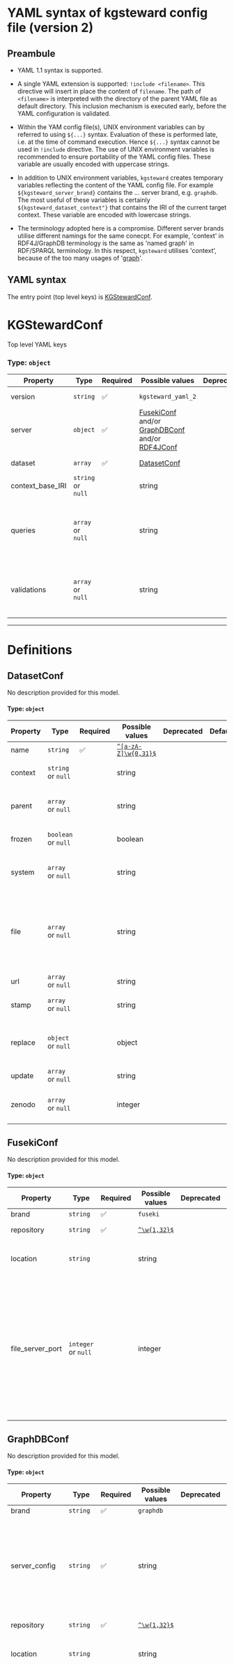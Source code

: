 
# YAML syntax of kgsteward config file (version 2)

## Preambule
            
* YAML 1.1 syntax is supported. 

* A single YAML extension is supported: `!include <filename>`. 
This directive will insert in place the content of `filename`.
The path of `<filename>` is interpreted with the directory of the parent YAML file as default directory. 
This inclusion mechanism is executed early, before the YAML configuration is validated.  

* Within the YAM config file(s), UNIX environment variables can by referred to using `${...}` syntax. 
Evaluation of these is performed late, i.e. at the time of command execution. 
Hence `${...}` syntax cannot be used in `!include` directive.
The use of UNIX environment variables is recommended to ensure portability of the YAML config files.
These variable are usually encoded with uppercase strings.

* In addition to UNIX environment variables, `kgsteward` creates temporary variables reflecting the content of the YAML config file.
For example `${kgsteward_server_brand}` contains the ... server brand, e.g. `graphdb`.
The most useful of these variables is certainly `${kgsteward_dataset_context"}` that contains the IRI of the current target context.
These variable are encoded with lowercase strings.

* The terminology adopted here is a compromise. Different server brands utilise different namings for the same conecpt. 
For example, 'context' in RDF4J/GraphDB terminology is the same as 'named graph' in RDF/SPARQL terminology.
In this respect, `kgsteward` utilises 'context', because of the too many usages of '[graph](https://en.wikipedia.org/wiki/Graph)'.  

## YAML syntax

The entry point (top level keys) is [KGStewardConf](#kgstewardconf).

# KGStewardConf

Top level YAML keys

### Type: `object`

| Property | Type | Required | Possible values | Deprecated | Default |&nbsp;&nbsp;&nbsp;&nbsp;&nbsp;&nbsp;&nbsp;&nbsp;&nbsp;&nbsp;&nbsp;&nbsp;&nbsp;&nbsp;&nbsp;&nbsp;&nbsp;&nbsp;&nbsp;&nbsp;&nbsp;&nbsp;&nbsp;&nbsp;&nbsp;&nbsp;&nbsp;&nbsp;&nbsp;&nbsp;Description&nbsp;&nbsp;&nbsp;&nbsp;&nbsp;&nbsp;&nbsp;&nbsp;&nbsp;&nbsp;&nbsp;&nbsp;&nbsp;&nbsp;&nbsp;&nbsp;&nbsp;&nbsp;&nbsp;&nbsp;&nbsp;&nbsp;&nbsp;&nbsp;&nbsp;&nbsp;&nbsp;&nbsp;&nbsp;&nbsp;| Examples |
| -------- | ---- | -------- | --------------- | ---------- | ------- | ----------- | -------- |
| version | `string` | ✅ | `kgsteward_yaml_2` |  |  | This mandatory fixed value determines the admissible YAML syntax |  |
| server | `object` | ✅ | [FusekiConf](#fusekiconf) and/or [GraphDBConf](#graphdbconf) and/or [RDF4JConf](#rdf4jconf) |  |  |  |  |
| dataset | `array` | ✅ | [DatasetConf](#datasetconf) |  |  | Mandatory key to specify the content of the knowledge graph in the triplestore |  |
| context_base_IRI | `string` or `null` |  | string |  | `"http://example.org/context/"` | toto |  |
| queries | `array` or `null` |  | string |  |  | A list of paths to files with SPARQL queries to be add to the repository user interface. Each query is first checked for syntactic correctness by being submitted to the SPARQL endpoint,  with a short timeout. The query result is not iteself checked.  Wildcard `*` can be used. |  |
| validations | `array` or `null` |  | string |  |  | A list of paths to files contining SPARQL queries used to validate the repsository. Wildcard `*` can be used. By convention, a valid result should be empty, i.e. no row is returned.  Failed results should return rows permitting to diagnose the problems. |  |


---

# Definitions

## DatasetConf

No description provided for this model.

#### Type: `object`

| Property | Type | Required | Possible values | Deprecated | Default |&nbsp;&nbsp;&nbsp;&nbsp;&nbsp;&nbsp;&nbsp;&nbsp;&nbsp;&nbsp;&nbsp;&nbsp;&nbsp;&nbsp;&nbsp;&nbsp;&nbsp;&nbsp;&nbsp;&nbsp;&nbsp;&nbsp;&nbsp;&nbsp;&nbsp;&nbsp;&nbsp;&nbsp;&nbsp;&nbsp;Description&nbsp;&nbsp;&nbsp;&nbsp;&nbsp;&nbsp;&nbsp;&nbsp;&nbsp;&nbsp;&nbsp;&nbsp;&nbsp;&nbsp;&nbsp;&nbsp;&nbsp;&nbsp;&nbsp;&nbsp;&nbsp;&nbsp;&nbsp;&nbsp;&nbsp;&nbsp;&nbsp;&nbsp;&nbsp;&nbsp;| Examples |
| -------- | ---- | -------- | --------------- | ---------- | ------- | ----------- | -------- |
| name | `string` | ✅ | [`^[a-zA-Z]\w{0,31}$`](https://regex101.com/?regex=%5E%5Ba-zA-Z%5D%5Cw%7B0%2C31%7D%24) |  |  | Mandatory name of a dataset record. |  |
| context | `string` or `null` |  | string |  |  | The IRI of the target context. If missing, it will be built by concataining `context_base_IRI` and `name`. |  |
| parent | `array` or `null` |  | string |  |  | A list of names to declare dependency between dataset records.  Updating the parent datset will provoke the update of its children, unless it is frozen. |  |
| frozen | `boolean` or `null` |  | boolean |  |  | Frozen record, can only be updated explicitely with the `-d <name>` option. The option `-C` has no effect |  |
| system | `array` or `null` |  | string |  |  | A list of system command.  This is a simple convenience provided by kgsteward which is not meant to be a replacement  for serious Make-like system as for example git/dvc. |  |
| file | `array` or `null` |  | string |  |  | List of files containing RDF data.  Wildcard `*` can be used. The strategy used to load these files will depends on if a file server is used (see `file_server_port` option`).  With GraphDB, there might be a maximum file size (200 MB by default (?)) and compressed files may not be supported.  Using a file server, these limitations are overcomed, but see the security warning described above. |  |
| url | `array` or `null` |  | string |  |  | List of url from which to load RDF data |  |
| stamp | `array` or `null` |  | string |  |  | List of paths to files which last modification dates will used. The file contents are ignored. Wildcard `*` can be used. |  |
| replace | `object` or `null` |  | object |  |  | Dictionary to perform string substitution in SPARQL queries from `update` list. Of uttermost interest is the `${TARGET_GRAPH_CONTEXT}` which permit to restrict updates to the current context. |  |
| update | `array` or `null` |  | string |  |  | List of files containing SPARQL update commands.  Wildcard are not supported here! |  |
| zenodo | `array` or `null` |  | integer |  |  | Do not use! Fetch turtle files from zenodo.  This is a completely ad hoc command developped for ENPKG (), that will be suppressed sooner or later |  |

## FusekiConf

No description provided for this model.

#### Type: `object`

| Property | Type | Required | Possible values | Deprecated | Default |&nbsp;&nbsp;&nbsp;&nbsp;&nbsp;&nbsp;&nbsp;&nbsp;&nbsp;&nbsp;&nbsp;&nbsp;&nbsp;&nbsp;&nbsp;&nbsp;&nbsp;&nbsp;&nbsp;&nbsp;&nbsp;&nbsp;&nbsp;&nbsp;&nbsp;&nbsp;&nbsp;&nbsp;&nbsp;&nbsp;Description&nbsp;&nbsp;&nbsp;&nbsp;&nbsp;&nbsp;&nbsp;&nbsp;&nbsp;&nbsp;&nbsp;&nbsp;&nbsp;&nbsp;&nbsp;&nbsp;&nbsp;&nbsp;&nbsp;&nbsp;&nbsp;&nbsp;&nbsp;&nbsp;&nbsp;&nbsp;&nbsp;&nbsp;&nbsp;&nbsp;| Examples |
| -------- | ---- | -------- | --------------- | ---------- | ------- | ----------- | -------- |
| brand | `string` | ✅ | `fuseki` |  |  | String identifying the server brand. |  |
| repository | `string` | ✅ | [`^\w{1,32}$`](https://regex101.com/?regex=%5E%5Cw%7B1%2C32%7D%24) |  |  | The name of the 'repository' (GraphDB naming) or 'dataset' (fuseki) in the triplestore. |  |
| location | `string` |  | string |  | `"http://localhost:3030"` | URL of the server. The SPARQL endpoint location for queries and upadtes are specific to a server brand, and not explicitely encoded here. |  |
| file_server_port | `integer` or `null` |  | integer |  |  | Integer, `0` by default, i.e. the file server is turned off.  When set to a positive integer, say `8000`, local files will be exposed through a temporary  HTTP server and loaded from it. Support for different RDF file types and their compressed  version depend on the tripelstore. The benefit is the that RDF data from `file` are processed  with the same protocol as those supplied remotely through `url`. Essentially for GraphDB,  file-size limits are suppressed and compressed formats are supported.  Beware that the used python-based server is potentially insecure (see [here](https://docs.python.org/3/library/http.server.html) for details).  This should however pose no real treat if used on a personal computer or on a server that is behind a firewall. |  |

## GraphDBConf

No description provided for this model.

#### Type: `object`

| Property | Type | Required | Possible values | Deprecated | Default |&nbsp;&nbsp;&nbsp;&nbsp;&nbsp;&nbsp;&nbsp;&nbsp;&nbsp;&nbsp;&nbsp;&nbsp;&nbsp;&nbsp;&nbsp;&nbsp;&nbsp;&nbsp;&nbsp;&nbsp;&nbsp;&nbsp;&nbsp;&nbsp;&nbsp;&nbsp;&nbsp;&nbsp;&nbsp;&nbsp;Description&nbsp;&nbsp;&nbsp;&nbsp;&nbsp;&nbsp;&nbsp;&nbsp;&nbsp;&nbsp;&nbsp;&nbsp;&nbsp;&nbsp;&nbsp;&nbsp;&nbsp;&nbsp;&nbsp;&nbsp;&nbsp;&nbsp;&nbsp;&nbsp;&nbsp;&nbsp;&nbsp;&nbsp;&nbsp;&nbsp;| Examples |
| -------- | ---- | -------- | --------------- | ---------- | ------- | ----------- | -------- |
| brand | `string` | ✅ | `graphdb` |  |  | String identifying the server brand. |  |
| server_config | `string` | ✅ | string |  |  | Filename with the triplestore configuration, possibly a turtle file.  `graphdb_config` is a deprecated synonym.  This file can be saved from the UI interface of RDF4J/GraphDB after a first repository was created interactively,  thus permitting to reproduce the repository configuration elsewhere.  This file is used by the `-I` and `-F` options.  Beware that the repository ID could be hard-coded in the config file and  should be maintained in sync with `repository`. |  |
| repository | `string` | ✅ | [`^\w{1,32}$`](https://regex101.com/?regex=%5E%5Cw%7B1%2C32%7D%24) |  |  | The name of the 'repository' (GraphDB naming) or 'dataset' (fuseki) in the triplestore. |  |
| location | `string` |  | string |  | `"http://localhost:7200"` | URL of the server. The SPARQL endpoint location for queries and upadtes are specific to a server brand, and not explicitely encoded here. |  |
| file_server_port | `integer` or `null` |  | integer |  |  | Integer, `0` by default, i.e. the file server is turned off.  When set to a positive integer, say `8000`, local files will be exposed through a temporary  HTTP server and loaded from it. Support for different RDF file types and their compressed  version depend on the tripelstore. The benefit is the that RDF data from `file` are processed  with the same protocol as those supplied remotely through `url`. Essentially for GraphDB,  file-size limits are suppressed and compressed formats are supported.  Beware that the used python-based server is potentially insecure (see [here](https://docs.python.org/3/library/http.server.html) for details).  This should however pose no real treat if used on a personal computer or on a server that is behind a firewall. |  |
| username | `string` or `null` |  | string |  |  | The name of a user with write-access rights in the triplestore. |  |
| password | `string` or `null` |  | string |  |  | The password of a user with write-access rights to the triplestore.  It is recommended that the value of this variable is passed trough an environment variable.  By this way the password is not stored explicitely in the config file. Alternatively `?` can be used and the password will be asked interactively at run time. |  |
| prefixes | `array` or `null` |  | string |  |  | A list of Turtle files from which prefix definitions can be obtained.          This list will used to update the namespace definitions in GraphDB and RDF4J.         Otherwise it is ignored |  |

## RDF4JConf

No description provided for this model.

#### Type: `object`

| Property | Type | Required | Possible values | Deprecated | Default |&nbsp;&nbsp;&nbsp;&nbsp;&nbsp;&nbsp;&nbsp;&nbsp;&nbsp;&nbsp;&nbsp;&nbsp;&nbsp;&nbsp;&nbsp;&nbsp;&nbsp;&nbsp;&nbsp;&nbsp;&nbsp;&nbsp;&nbsp;&nbsp;&nbsp;&nbsp;&nbsp;&nbsp;&nbsp;&nbsp;Description&nbsp;&nbsp;&nbsp;&nbsp;&nbsp;&nbsp;&nbsp;&nbsp;&nbsp;&nbsp;&nbsp;&nbsp;&nbsp;&nbsp;&nbsp;&nbsp;&nbsp;&nbsp;&nbsp;&nbsp;&nbsp;&nbsp;&nbsp;&nbsp;&nbsp;&nbsp;&nbsp;&nbsp;&nbsp;&nbsp;| Examples |
| -------- | ---- | -------- | --------------- | ---------- | ------- | ----------- | -------- |
| brand | `string` | ✅ | `rdf4j` |  |  | String identifying the server brand. |  |
| repository | `string` | ✅ | [`^\w{1,32}$`](https://regex101.com/?regex=%5E%5Cw%7B1%2C32%7D%24) |  |  | The name of the 'repository' (GraphDB naming) or 'dataset' (fuseki) in the triplestore. |  |
| location | `string` |  | string |  | `"http://localhost:3030"` | URL of the server. The SPARQL endpoint location for queries and upadtes are specific to a server brand, and not explicitely encoded here. |  |
| file_server_port | `integer` or `null` |  | integer |  |  | Integer, `0` by default, i.e. the file server is turned off.  When set to a positive integer, say `8000`, local files will be exposed through a temporary  HTTP server and loaded from it. Support for different RDF file types and their compressed  version depend on the tripelstore. The benefit is the that RDF data from `file` are processed  with the same protocol as those supplied remotely through `url`. Essentially for GraphDB,  file-size limits are suppressed and compressed formats are supported.  Beware that the used python-based server is potentially insecure (see [here](https://docs.python.org/3/library/http.server.html) for details).  This should however pose no real treat if used on a personal computer or on a server that is behind a firewall. |  |


---

Markdown generated with [jsonschema-markdown](https://github.com/elisiariocouto/jsonschema-markdown).

